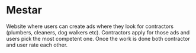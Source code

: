 # Mestar
Website where users can create ads where they look for contractors (plumbers, cleaners, dog walkers etc). Contractors apply for those ads and users pick the most competent one. Once the work is done both contractor and user rate each other.
